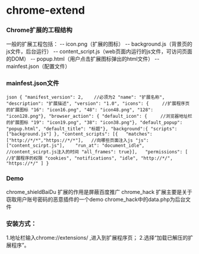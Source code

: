 # chrome-extend
### Chrome扩展的工程结构
一般的扩展工程包括：
      -- icon.png（扩展的图标）
      -- background.js（背景页的js文件，后台运行）
      -- content_script.js（web页面内运行的js文件，可访问页面的DOM）
      -- popup.html（用户点击扩展图标弹出的html文件）
      -- mainfest.json（配置文件）

### mainfest.json文件
`json
{
  "manifest_version": 2,    //必须为2
  "name": "扩展名称",
  "description": "扩展描述",
  "version": "1.0",
  "icons": {     //扩展程序页的扩展图标
    "16": "icon16.png",
    "48": "icon48.png",
    "128": "icon128.png"},
  "browser_action": {
    "default_icon": {     //浏览器地址栏的扩展图标
      "19": "icon19.png",
      "38": "icon38.png"},
    "default_popup": "popup.html",
    "default_title": "标题"},
  "background":{
    "scripts":["background.js"]
  },
  "content_scripts": [{  
       "matches": ["http://*/*","https://*/*"],   //向哪些页面注入js
       "js": ["content_scirpt.js"],   
       "run_at": "document_idle",  //content_scirpt.js注入的时间
       "all_frames": true}],  
  "permissions": [      //扩展程序的权限
    "cookies",
    "notifications",
    "idle",
    "http://*/",
    "https://*/"
  ]
}
`

### Demo
chrome_shieldBaiDu 扩展的作用是屏蔽百度推广
chrome_hack 扩展主要是关于窃取用户账号密码的恶意插件的一个demo chrome_hack中的data.php为后台文件

### 安装方式：
1.地址栏输入chrome://extensions/ ,进入到扩展程序页；
2.选择“加载已解压的扩展程序”。
